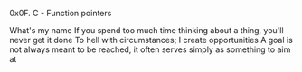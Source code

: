 0x0F. C - Function pointers

What's my name
If you spend too much time thinking about a thing, you'll never get it done
To hell with circumstances; I create opportunities
A goal is not always meant to be reached, it often serves simply as something to aim at
